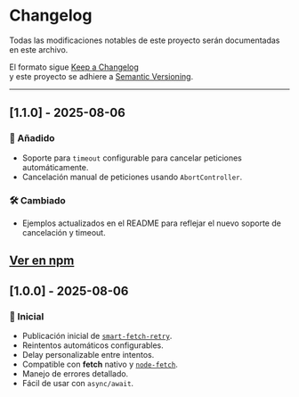 # Changelog
Todas las modificaciones notables de este proyecto serán documentadas en este archivo.

El formato sigue [Keep a Changelog](https://keepachangelog.com/es-ES/1.0.0/)  
y este proyecto se adhiere a [Semantic Versioning](https://semver.org/).

---

## [1.1.0] - 2025-08-06
### 🚀 Añadido
- Soporte para `timeout` configurable para cancelar peticiones automáticamente.
- Cancelación manual de peticiones usando `AbortController`.

### 🛠 Cambiado
- Ejemplos actualizados en el README para reflejar el nuevo soporte de cancelación y timeout.

[Ver en npm](https://www.npmjs.com/package/smart-fetch-retry/v/1.1.0)
---

## [1.0.0] - 2025-08-06
### 🎉 Inicial
- Publicación inicial de [`smart-fetch-retry`](https://www.npmjs.com/package/smart-fetch-retry/v/1.0.0).
- Reintentos automáticos configurables.
- Delay personalizable entre intentos.
- Compatible con **fetch** nativo y [`node-fetch`](https://www.npmjs.com/package/node-fetch).
- Manejo de errores detallado.
- Fácil de usar con `async/await`.
